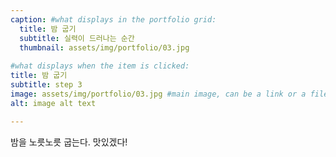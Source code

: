 ```yaml
---
caption: #what displays in the portfolio grid:
  title: 밤 굽기
  subtitle: 실력이 드러나는 순간
  thumbnail: assets/img/portfolio/03.jpg
  
#what displays when the item is clicked:
title: 밤 굽기
subtitle: step 3
image: assets/img/portfolio/03.jpg #main image, can be a link or a file in assets/img/portfolio
alt: image alt text

---
```

밤을 노릇노릇 굽는다. 맛있겠다!